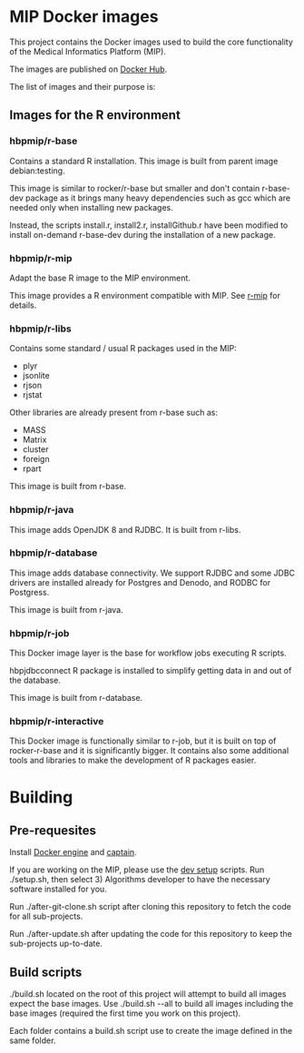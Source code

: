 
# MIP Docker images

This project contains the Docker images used to build the core functionality of the Medical Informatics Platform (MIP).

The images are published on [Docker Hub](https://hub.docker.com/u/hbpmip/dashboard/).

The list of images and their purpose is:

## Images for the R environment

### hbpmip/r-base

Contains a standard R installation. This image is built from parent image debian:testing.

This image is similar to rocker/r-base but smaller and don't contain r-base-dev package as it brings many heavy dependencies such as gcc which are needed only when installing new packages.

Instead, the scripts install.r, install2.r, installGithub.r have been modified to install on-demand r-base-dev during the installation of a new package.

### hbpmip/r-mip

Adapt the base R image to the MIP environment.

This image provides a R environment compatible with MIP. See [r-mip](mip-base/r-mip/README.md) for details.

### hbpmip/r-libs

Contains some standard / usual R packages used in the MIP: 

* plyr
* jsonlite
* rjson
* rjstat

Other libraries are already present from r-base such as:

* MASS
* Matrix
* cluster
* foreign
* rpart

This image is built from r-base.

### hbpmip/r-java

This image adds OpenJDK 8 and RJDBC. It is built from r-libs.

### hbpmip/r-database

This image adds database connectivity. We support RJDBC and some JDBC drivers are installed already for Postgres and Denodo, and RODBC for Postgress.

This image is built from r-java.

### hbpmip/r-job

This Docker image layer is the base for workflow jobs executing R scripts.

hbpjdbcconnect R package is installed to simplify getting data in and out of the database.

This image is built from r-database.

### hbpmip/r-interactive

This Docker image is functionally similar to r-job, but it is built on top of rocker-r-base and it is significantly bigger. It contains also some additional tools and libraries to make the development of R packages easier.

# Building

## Pre-requesites

Install [Docker engine](https://docs.docker.com/engine/installation/ubuntulinux/) and [captain](https://github.com/harbur/captain).

If you are working on the MIP, please use the [dev setup](https://github.com/LREN-CHUV/dev-setup) scripts. Run ./setup.sh, then select 3) Algorithms developer to have the necessary software installed for you.

Run ./after-git-clone.sh script after cloning this repository to fetch the code for all sub-projects.

Run ./after-update.sh after updating the code for this repository to keep the sub-projects up-to-date.

## Build scripts

./build.sh located on the root of this project will attempt to build all images expect the base images.
Use ./build.sh --all to build all images including the base images (required the first time you work on this project).

Each folder contains a build.sh script use to create the image defined in the same folder.

